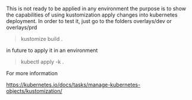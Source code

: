 This is not ready to be applied in any environment the purpose is to show the capabilities of using kustomization apply changes into kubernetes deployment.
In order to test it, 
just go to the folders 
overlays/dev or overlays/prd

> kustomize build .

in future to apply it in an environment 

> kubectl apply -k .

For more information

https://kubernetes.io/docs/tasks/manage-kubernetes-objects/kustomization/
